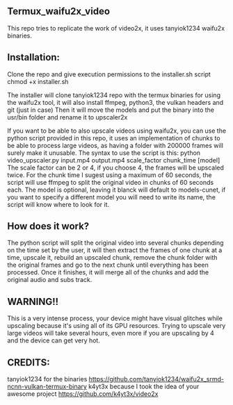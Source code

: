 ## Termux_waifu2x_video
This repo tries to replicate the work of video2x, it uses tanyiok1234 waifu2x binaries.

## Installation:
  Clone the repo and give execution permissions to the installer.sh script
    chmod +x installer.sh

  The installer will clone tanyiok1234 repo with the termux binaries for using the waifu2x tool, it will also install ffmpeg, python3, the vulkan headers and git (just in case)
  Then it will move the models and put the binary into the usr/bin folder and rename it to upscaler2x 

  If you want to be able to also upscale videos using waifu2x, you can use the python script provided in this repo, it uses an implementation of chunks to be able to process large videos, as having a folder with 200000 frames will surely make it unusable.
  The syntax to use the script is this: 
      python video_upscaler.py input.mp4 output.mp4 scale_factor chunk_time [model]
        The scale factor can be 2 or 4, if you choose 4, the frames will be upscaled twice.
        For the chunk time I sugest using a maximum of 60 seconds, the script will use ffmpeg to split the original video in chunks of 60 seconds each.
        The model is optional, leaving it blanck will default to models-cunet, if you want to specify a different model you will need to write its name, the script will know where to look for it.
        
## How does it work?
  The python script will split the original video into several chunks depending on the time set by the user, it will then extract the frames of one chunk at a time, upscale it, rebuild an upscaled chunk, remove the chunk folder with the original frames and go to the next chunk until everything has been processed. Once it finishes, it will merge all of the chunks and add the original audio and subs track.


## WARNING!!
  This is a very intense process, your device might have visual glitches while upscaling because it's using all of its GPU resources. Trying to upscale very large videos will take several hours, even more if you are upscaling by 4 and the device can get very hot.

## CREDITS:
tanyiok1234 for the binaries https://github.com/tanyiok1234/waifu2x_srmd-ncnn-vulkan-termux-binary
k4yt3x because I took the idea of your awesome project https://github.com/k4yt3x/video2x
